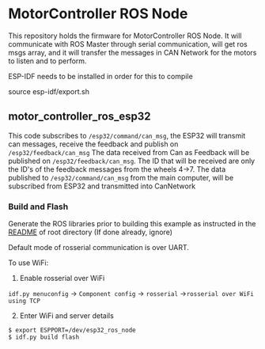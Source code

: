 # MotorController ROS Node

This repository holds the firmware for MotorController ROS Node. It will communicate with ROS Master through serial communication, will get ros msgs array, and it will transfer the 
messages in CAN Network for the motors to listen and to perform.

ESP-IDF needs to be installed in order for this to compile

source esp-idf/export.sh

## motor_controller_ros_esp32

This code subscribes to `/esp32/command/can_msg`, the ESP32 will transmit can messages, receive the feedback and publish on `/esp32/feedback/can_msg`
The data received from Can as Feedback will be published on `/esp32/feedback/can_msg`. The ID that will be received are only the ID's of the feedback messages from the wheels 4->7.
The data published to `/esp32/command/can_msg` from the main computer, will be subscribed from ESP32 and transmitted into CanNetwork

### Build and Flash

Generate the ROS libraries prior to building this example as instructed in the [README](../README.md) of root directory (If done already, ignore)

Default mode of rosserial communication is over UART.

To use WiFi:
1. Enable rosserial over WiFi

`idf.py menuconfig` -> `Component config` -> `rosserial` ->`rosserial over WiFi using TCP`

2. Enter WiFi and server details

```
$ export ESPPORT=/dev/esp32_ros_node
$ idf.py build flash
```